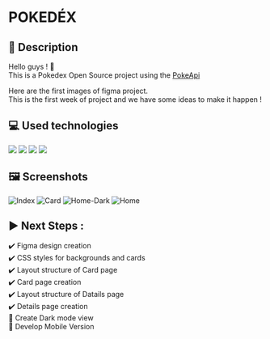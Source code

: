 <h1> POKEDÉX </h1>

## :memo: Description
<p> Hello guys ! 🚀<br/>
  This is a Pokedex Open Source project using the <a href="https://pokeapi.co/">PokeApi</a>
  
  Here are the first images of figma project.<br>
  This is the first week of project and we have some ideas to make it happen !
  
## :computer: Used technologies 
  <img src="https://img.shields.io/badge/HTML5-E34F26?style=for-the-badge&logo=html5&logoColor=white"> <img src="https://img.shields.io/badge/CSS3-1572B6?style=for-the-badge&logo=css3&logoColor=white"> <img src="https://img.shields.io/badge/JavaScript-323330?style=for-the-badge&logo=javascript&logoColor=F7DF1E"> <img src="https://img.shields.io/badge/Bootstrap-563D7C?style=for-the-badge&logo=bootstrap&logoColor=white">

## :framed_picture: Screenshots  

![Index](https://user-images.githubusercontent.com/88065211/154161010-9fce0a6d-4f3a-451b-a4ca-a273f34d9cf4.png)
![Card](https://user-images.githubusercontent.com/88065211/154161051-296f1347-0002-4b85-8a6a-c01a6ba0fb63.png)
![Home-Dark](https://user-images.githubusercontent.com/88065211/154161323-3f667334-92aa-4318-88ec-4079d682e95d.png)
![Home](https://user-images.githubusercontent.com/88065211/154161046-e58cea81-9016-4f50-b583-434c067faa47.png)  
  
## :arrow_forward: Next Steps :
 
:heavy_check_mark: Figma design creation<br>
:heavy_check_mark: CSS styles for backgrounds and cards<br>
:heavy_check_mark: Layout structure of Card page<br>
:heavy_check_mark: Card page creation<br>
:heavy_check_mark: Layout structure of Datails page<br>
:heavy_check_mark: Details page creation<br>
:black_square_button: Create Dark mode view<br> 
:black_square_button: Develop Mobile Version
